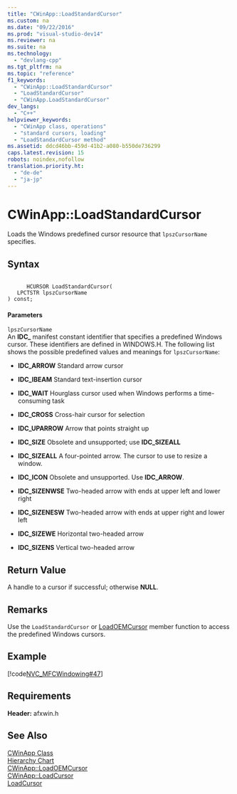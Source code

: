 ```yaml
---
title: "CWinApp::LoadStandardCursor"
ms.custom: na
ms.date: "09/22/2016"
ms.prod: "visual-studio-dev14"
ms.reviewer: na
ms.suite: na
ms.technology: 
  - "devlang-cpp"
ms.tgt_pltfrm: na
ms.topic: "reference"
f1_keywords: 
  - "CWinApp::LoadStandardCursor"
  - "LoadStandardCursor"
  - "CWinApp.LoadStandardCursor"
dev_langs: 
  - "C++"
helpviewer_keywords: 
  - "CWinApp class, operations"
  - "standard cursors, loading"
  - "LoadStandardCursor method"
ms.assetid: ddcd46bb-459d-41b2-a080-b550de736299
caps.latest.revision: 15
robots: noindex,nofollow
translation.priority.ht: 
  - "de-de"
  - "ja-jp"
---
```

# CWinApp::LoadStandardCursor
Loads the Windows predefined cursor resource that `lpszCursorName` specifies.  
  
## Syntax  
  
```  
  
      HCURSOR LoadStandardCursor(  
   LPCTSTR lpszCursorName   
) const;  
```  
  
#### Parameters  
 `lpszCursorName`  
 An **IDC_** manifest constant identifier that specifies a predefined Windows cursor. These identifiers are defined in WINDOWS.H. The following list shows the possible predefined values and meanings for `lpszCursorName`:  
  
-   **IDC_ARROW** Standard arrow cursor  
  
-   **IDC_IBEAM** Standard text-insertion cursor  
  
-   **IDC_WAIT** Hourglass cursor used when Windows performs a time-consuming task  
  
-   **IDC_CROSS** Cross-hair cursor for selection  
  
-   **IDC_UPARROW** Arrow that points straight up  
  
-   **IDC_SIZE** Obsolete and unsupported; use **IDC_SIZEALL**  
  
-   **IDC_SIZEALL** A four-pointed arrow. The cursor to use to resize a window.  
  
-   **IDC_ICON** Obsolete and unsupported. Use **IDC_ARROW**.  
  
-   **IDC_SIZENWSE** Two-headed arrow with ends at upper left and lower right  
  
-   **IDC_SIZENESW** Two-headed arrow with ends at upper right and lower left  
  
-   **IDC_SIZEWE** Horizontal two-headed arrow  
  
-   **IDC_SIZENS** Vertical two-headed arrow  
  
## Return Value  
 A handle to a cursor if successful; otherwise **NULL**.  
  
## Remarks  
 Use the `LoadStandardCursor` or [LoadOEMCursor](../vs140/cwinapp--loadoemcursor.md) member function to access the predefined Windows cursors.  
  
## Example  
 [!code[NVC_MFCWindowing#47](../vs140/codesnippet/CPP/cwinapp--loadstandardcursor_1.cpp)]  
  
## Requirements  
 **Header:** afxwin.h  
  
## See Also  
 [CWinApp Class](../vs140/cwinapp-class.md)   
 [Hierarchy Chart](../vs140/hierarchy-chart.md)   
 [CWinApp::LoadOEMCursor](../vs140/cwinapp--loadoemcursor.md)   
 [CWinApp::LoadCursor](../vs140/cwinapp--loadcursor.md)   
 [LoadCursor](http://msdn.microsoft.com/library/windows/desktop/ms648391)